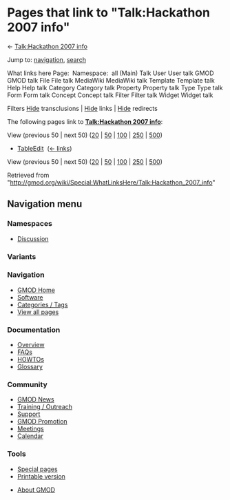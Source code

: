 <div id="mw-page-base" class="noprint">

</div>

<div id="mw-head-base" class="noprint">

</div>

<div id="content" class="mw-body" role="main">

<span id="top"></span>

<div id="mw-js-message" style="display:none;">

</div>



# <span dir="auto">Pages that link to "Talk:Hackathon 2007 info"</span>

<div id="bodyContent">

<div id="contentSub">

← [Talk:Hackathon 2007
info](/wiki/Talk:Hackathon_2007_info "Talk:Hackathon 2007 info")

</div>

<div id="jump-to-nav" class="mw-jump">

Jump to: [navigation](#mw-navigation), [search](#p-search)

</div>

<div id="mw-content-text">

What links here Page:  Namespace:  all (Main) Talk User User talk GMOD
GMOD talk File File talk MediaWiki MediaWiki talk Template Template talk
Help Help talk Category Category talk Property Property talk Type Type
talk Form Form talk Concept Concept talk Filter Filter talk Widget
Widget talk

Filters
[Hide](/mediawiki/index.php?title=Special:WhatLinksHere/Talk:Hackathon_2007_info&hidetrans=1 "Special:WhatLinksHere/Talk:Hackathon 2007 info")
transclusions \|
[Hide](/mediawiki/index.php?title=Special:WhatLinksHere/Talk:Hackathon_2007_info&hidelinks=1 "Special:WhatLinksHere/Talk:Hackathon 2007 info")
links \|
[Hide](/mediawiki/index.php?title=Special:WhatLinksHere/Talk:Hackathon_2007_info&hideredirs=1 "Special:WhatLinksHere/Talk:Hackathon 2007 info")
redirects

The following pages link to **[Talk:Hackathon 2007
info](/wiki/Talk:Hackathon_2007_info "Talk:Hackathon 2007 info")**:

View (previous 50 \| next 50)
([20](/mediawiki/index.php?title=Special:WhatLinksHere/Talk:Hackathon_2007_info&limit=20 "Special:WhatLinksHere/Talk:Hackathon 2007 info")
\|
[50](/mediawiki/index.php?title=Special:WhatLinksHere/Talk:Hackathon_2007_info&limit=50 "Special:WhatLinksHere/Talk:Hackathon 2007 info")
\|
[100](/mediawiki/index.php?title=Special:WhatLinksHere/Talk:Hackathon_2007_info&limit=100 "Special:WhatLinksHere/Talk:Hackathon 2007 info")
\|
[250](/mediawiki/index.php?title=Special:WhatLinksHere/Talk:Hackathon_2007_info&limit=250 "Special:WhatLinksHere/Talk:Hackathon 2007 info")
\|
[500](/mediawiki/index.php?title=Special:WhatLinksHere/Talk:Hackathon_2007_info&limit=500 "Special:WhatLinksHere/Talk:Hackathon 2007 info"))

- [TableEdit](/wiki/TableEdit "TableEdit") ‎
  <span class="mw-whatlinkshere-tools">([←
  links](/mediawiki/index.php?title=Special:WhatLinksHere&target=TableEdit "Special:WhatLinksHere"))</span>

View (previous 50 \| next 50)
([20](/mediawiki/index.php?title=Special:WhatLinksHere/Talk:Hackathon_2007_info&limit=20 "Special:WhatLinksHere/Talk:Hackathon 2007 info")
\|
[50](/mediawiki/index.php?title=Special:WhatLinksHere/Talk:Hackathon_2007_info&limit=50 "Special:WhatLinksHere/Talk:Hackathon 2007 info")
\|
[100](/mediawiki/index.php?title=Special:WhatLinksHere/Talk:Hackathon_2007_info&limit=100 "Special:WhatLinksHere/Talk:Hackathon 2007 info")
\|
[250](/mediawiki/index.php?title=Special:WhatLinksHere/Talk:Hackathon_2007_info&limit=250 "Special:WhatLinksHere/Talk:Hackathon 2007 info")
\|
[500](/mediawiki/index.php?title=Special:WhatLinksHere/Talk:Hackathon_2007_info&limit=500 "Special:WhatLinksHere/Talk:Hackathon 2007 info"))

</div>

<div class="printfooter">

Retrieved from
"<http://gmod.org/wiki/Special:WhatLinksHere/Talk:Hackathon_2007_info>"

</div>

<div id="catlinks" class="catlinks catlinks-allhidden">

</div>

<div class="visualClear">

</div>

</div>

</div>

<div id="mw-navigation">

## Navigation menu

<div id="mw-head">



<div id="left-navigation">

<div id="p-namespaces" class="vectorTabs" role="navigation"
aria-labelledby="p-namespaces-label">

### Namespaces


- <span id="ca-talk"><a href="/wiki/Talk:Hackathon_2007_info" accesskey="t"
  title="Discussion about the content page [t]">Discussion</a></span>

</div>

<div id="p-variants" class="vectorMenu emptyPortlet" role="navigation"
aria-labelledby="p-variants-label">

### 

### Variants[](#)

<div class="menu">

</div>

</div>

</div>





</div>

</div>

</div>

<div id="mw-panel">

<div id="p-logo" role="banner">

<a href="/wiki/Main_Page"
style="background-image: url(http://gmod.org/images/GMOD-cogs.png);"
title="Visit the main page"></a>

</div>

<div id="p-Navigation" class="portal" role="navigation"
aria-labelledby="p-Navigation-label">

### Navigation

<div class="body">

- <span id="n-GMOD-Home">[GMOD Home](/wiki/Main_Page)</span>
- <span id="n-Software">[Software](/wiki/GMOD_Components)</span>
- <span id="n-Categories-.2F-Tags">[Categories /
  Tags](/wiki/Categories)</span>
- <span id="n-View-all-pages">[View all
  pages](/wiki/Special:AllPages)</span>

</div>

</div>

<div id="p-Documentation" class="portal" role="navigation"
aria-labelledby="p-Documentation-label">

### Documentation

<div class="body">

- <span id="n-Overview">[Overview](/wiki/Overview)</span>
- <span id="n-FAQs">[FAQs](/wiki/Category:FAQ)</span>
- <span id="n-HOWTOs">[HOWTOs](/wiki/Category:HOWTO)</span>
- <span id="n-Glossary">[Glossary](/wiki/Glossary)</span>

</div>

</div>

<div id="p-Community" class="portal" role="navigation"
aria-labelledby="p-Community-label">

### Community

<div class="body">

- <span id="n-GMOD-News">[GMOD News](/wiki/GMOD_News)</span>
- <span id="n-Training-.2F-Outreach">[Training /
  Outreach](/wiki/Training_and_Outreach)</span>
- <span id="n-Support">[Support](/wiki/Support)</span>
- <span id="n-GMOD-Promotion">[GMOD
  Promotion](/wiki/GMOD_Promotion)</span>
- <span id="n-Meetings">[Meetings](/wiki/Meetings)</span>
- <span id="n-Calendar">[Calendar](/wiki/Calendar)</span>

</div>

</div>

<div id="p-tb" class="portal" role="navigation"
aria-labelledby="p-tb-label">

### Tools

<div class="body">

- <span id="t-specialpages"><a href="/wiki/Special:SpecialPages" accesskey="q"
  title="A list of all special pages [q]">Special pages</a></span>
- <span id="t-print"><a
  href="/mediawiki/index.php?title=Special:WhatLinksHere/Talk:Hackathon_2007_info&amp;printable=yes"
  rel="alternate" accesskey="p"
  title="Printable version of this page [p]">Printable version</a></span>

</div>

</div>

</div>

</div>

<div id="footer" role="contentinfo">

- <span id="footer-places-about">[About
  GMOD](/wiki/GMOD:About "GMOD:About")</span>

<!-- -->






</div>
